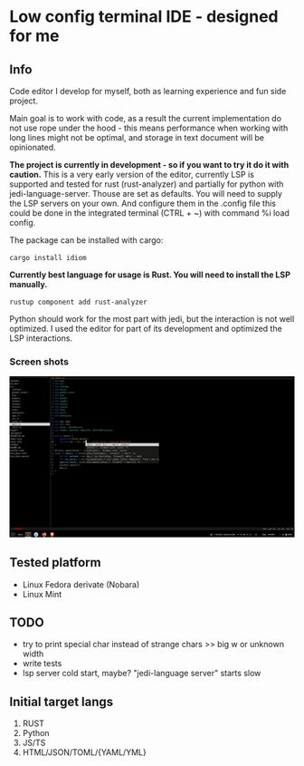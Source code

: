 # Low config terminal IDE - designed for me

## Info
Code editor I develop for myself, both as learning experience and fun side project.

Main goal is to work with code, as a result the current implementation do not use rope under the hood - this means performance when working with long lines might not be optimal, and storage in text document will be opinionated.

**The project is currently in development - so if you want to try it do it with caution.**
This is a very early version of the editor, currently LSP is supported and tested for rust (rust-analyzer) and partially for python with jedi-language-server. Thouse are set as defaults. You will need to supply the LSP servers on your own. And configure them in the .config file this could be done in the integrated terminal (CTRL + ~) with command %i load config.

The package can be installed with cargo:
```shell
cargo install idiom
```

**Currently best language for usage is Rust. You will need to install the LSP manually.**
```shell
rustup component add rust-analyzer
```
Python should work for the most part with jedi, but the interaction is not well optimized. I used the editor for part of its development and optimized the LSP interactions.

### Screen shots
![](/non_dev/screen1.png)

## Tested platform
- Linux Fedora derivate (Nobara)
- Linux Mint

## TODO
- try to print special char instead of strange chars >> big w or unknown width
- write tests
- lsp server cold start, maybe? "jedi-language server" starts slow

## Initial target langs
1. RUST
2. Python
3. JS/TS
4. HTML/JSON/TOML/{YAML/YML}
